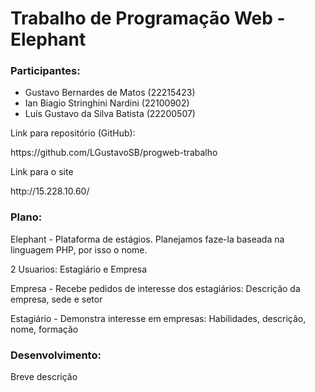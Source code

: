 <h1>Trabalho de Programação Web - Elephant</h1>

<h3>Participantes:</h3>
<ul>
  <li>Gustavo Bernardes de Matos (22215423)</li>
  <li>Ian Biagio Stringhini Nardini (22100902)</li>
  <li>Luís Gustavo da Silva Batista (22200507)</li>
</ul>

<p>Link para repositório (GitHub):</p>
https://github.com/LGustavoSB/progweb-trabalho

<p>Link para o site</p>
http://15.228.10.60/

<h3>Plano:</h3>
<p>Elephant - Plataforma de estágios. Planejamos faze-la baseada na linguagem PHP, por isso o nome.</p>
<p>2 Usuarios: Estagiário e Empresa</p>
<p>Empresa - Recebe pedidos de interesse dos estagiários: Descrição da empresa, sede e setor</p>
<p>Estagiário - Demonstra interesse em empresas: Habilidades, descrição, nome, formação</p>

<h3>Desenvolvimento:</h3>
<p>Breve descrição</p>
